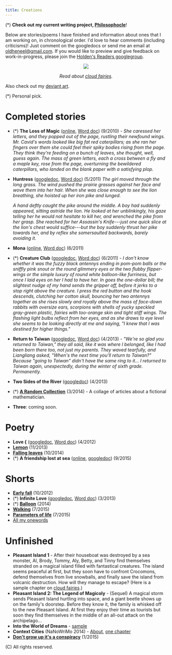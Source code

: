 ```yaml
---
title: Creations
---
```


(\*) **Check out my current writing project, [Philosophocle](http://holdenlee.github.io/philosophocle/)**!

Below are stories/poems I have finished and information about ones that I am working on, in chronological order. I'd love to hear comments (including criticisms)! Just comment on the googledocs or send me an email at [oldheneel@gmail.com](mailto:oldheneel@gmail.com). If you would like to preview and give feedback on work-in-progress, please join the [Holden's Readers googlegroup](https://groups.google.com/forum/#!forum/holden-readers).

<center>
<img src="https://dl.dropboxusercontent.com/u/27883775/wifloflos.jpg">

*Read about [cloud fairies](https://docs.google.com/document/d/1tDXD1nF9M2cK8uascZlKAdFNIRPiNbEcbqePb8SH7_0/edit?usp=sharing).*
</center>

Also check out my [deviant art](http://holdenlee.deviantart.com/).

(\*) Personal pick.

# Completed stories

* (\*) **The Loss of Magic** ([online](https://holdenlee.wordpress.com/2010/09/01/the-loss-of-magic-short-story/), [Word doc](http://holdenlee.github.io/writing/the_loss_of_magic.doc)) (9/2010) - *She caressed her letters, and they popped out of the page, rustling their newfound wings. Mr. Cavid's words looked like big fat red caterpillars; as she ran her fingers over them she could feel their spiky bodies rising from the page. They think they're feeding on a bunch of leaves, she thought, well, guess again. The mass of green letters, each a cross between a fly and a maple key, rose from the page, overturning the bewildered caterpillars, who landed on the blank paper with a satisfying plop.*
*   **Huntress** ([googledoc](https://docs.google.com/document/d/1XgqxqMvOpl_AzV_wLOls5a38C4iIhjtJF8ouqeY7RzM/edit?usp=sharing), [Word doc](http://holdenlee.github.io/writing/huntress.docx)) (5/2011) *The girl moved through the long grass. The wind pushed the prairie grasses against her face and wove them into her hair. When she was close enough to see the lion breathing, she hoisted up her iron pike and lunged.*

    *A hand deftly caught the pike around the middle. A boy had suddenly appeared, sitting astride the lion. He looked at her unblinkingly, his gaze telling her he would not hesitate to kill her, and wrenched the pike from her grasp. She reached for her Assassin's Knife---just one quick slice at the lion's chest would suffice---but the boy suddenly thrust her pike towards her, and by reflex she somersaulted backwards, barely avoiding it.*
* **Mona** ([online](https://holdenlee.wordpress.com/2011/06/04/mona/), [Word doc](http://holdenlee.github.io/writing/mona.doc)) (6/2011)
* (\*) **Creature Club** ([googledoc](https://docs.google.com/document/d/1yPp8A07hiZhR-Q3CbE6jrIpk2KCvc2MgH8-GDRN241M/edit), [Word doc](http://holdenlee.github.io/writing/creature-club.doc)) (6/2011) - *I don't know whether it was the fuzzy black antennys ending in pom-pom balls or the sniffly pink snout or the round glimmery eyes or the two flubby flipper-wings or the simple luxury of round white balloon-like furriness, but once I laid eyes on her I had to have her. In goes the one-dollar bill; the slightest nudge of my hand sends the gripper off, before it jerks to a stop right above the creature. I press the red button and the hook descends, clutching her cotton skull, bouncing her two antennys together as she rises slowly and royally above the mass of face-down rabbits with oversize ears, scorpions with shells of yucky speckled gray-green plastic, fairies with too-orange skin and tight stiff wings. The flashing light bulbs reflect from her eyes, and as she draws to eye level she seems to be looking directly at me and saying, "I knew that I was destined for higher things."*
* **Return to Taiwan** ([googledoc](https://drive.google.com/open?id=1IGDg4XNOCJd3xLftfrouAhJTYisRFaNBJZau0Up9wVc), [Word doc](http://holdenlee.github.io/writing/Return%20to%20Taiwan.docx)) (4/2013) - *"We're so glad you returned to Taiwan," they all said, like it was where I belonged, like I had been born there too, not just my parents. They waved tearfully, and Liangliang asked, "When's the next time you'll return to Taiwan?" Because "going to Taiwan" didn't have the same ring to it... I returned to Taiwan again, unexpectedly, during the winter of sixth grade. Permanently.*
* **Two Sides of the River** ([googledoc](https://drive.google.com/open?id=19ihkgA8G8Mnsz4gFj7nR96-Pf1GJb6ijbxEIXG1zGJQ)) (4/2013)
* (\*) [**A Random Collection**](https://drive.google.com/open?id=18A_6ZOsK3jvo4ILt8zGJZyifIL7g_EBLtpvyGdNwd54) (3/2014) - A collage of articles about a fictional mathematician.
* **Three**: coming soon.

# Poetry

* **Love {** ([googledoc](https://docs.google.com/document/d/1N62YvMvUL2u4yS1aAVbpjVkDoXSbbBjVb0vVPHoZUzc/edit?usp=sharing), [Word doc](http://holdenlee.github.io/writing/Love%20{.doc)) (4/2012)
* [**Lemon**](http://www.oneword.com/word/lemon/comment-page-1/#comment-549410) (11/2013)
* [**Falling leaves**](https://holdenlee.wordpress.com/2014/10/20/falling-leaves/) (10/2014)
* (\*) **A friendship lost at sea** ([online](https://holdenlee.wordpress.com/2015/12/30/a-friendship-lost-at-sea/), [googledoc](https://docs.google.com/document/d/1zs3WfQyXXkDucwhVdk_8QZahi2P6H5NRqoPEhl8HNhE/edit)) (9/2015)

# Shorts

* [**Early fall**](https://holdenlee.wordpress.com/2012/09/10/early-fall/) (10/2012)
* (\*) **Infinite Love** ([googledoc](https://drive.google.com/open?id=1J6-zntJcxtQZ-_lh59hnz7Jgp--3p8FsePFXCPEZA74), [Word doc](http://holdenlee.github.io/writing/Infinite%20Love.doc)) (3/2013)
* (\*) [**Balloon**](https://docs.google.com/document/d/1_N4ud2qUfq19Vaf0nU6Us7hIZEr62rGey5i02kC-x60/edit) (2014)
* [**Walking**](https://docs.google.com/document/d/1ZHzAxNyz6ziLAz06C345BCYNBVmVRhCdeDFQDXcHGyY/edit) (7/2015)
* [**Parameters of life**](https://docs.google.com/document/d/1OftJyadVBsXTgPBubrCWKUgBBZEfh5Ntv17Qtc8Yzek/edit) (7/2015)
* [All my onewords](http://www.oneword.com/members/silversheep/)


# Unfinished

* **Pleasant Island 1** - After their houseboat was destroyed by a sea monster, Al, Brody, Tommy, Aly, Betty, and Tinny find themselves stranded on a magical island filled with fantastical creatures. The island seems peaceful at first, but they soon have to confront Crocomons, defend themselves from live snowballs, and finally save the island from volcanic destruction. How will they manage to escape? (Here is a sample chapter on [cloud fairies](https://docs.google.com/document/d/1tDXD1nF9M2cK8uascZlKAdFNIRPiNbEcbqePb8SH7_0/edit?usp=sharing).)
* **Pleasant Island 2: The Legend of Magicoly** - (Sequel) A magical storm sends Pleasant Island hurtling into space, and a giant beetle shows up on the family's doorstep. Before they know it, the family is whisked off to the new Pleasant Island. At first they enjoy their time as tourists but soon they find themselves in the middle of an all-out attack on the archipelago...
* **Into the World of Dreams** - [sample](http://holdenlee.github.io/writing/prologue.docx)
* **Context Cities** (NaNoWriMo 2014) - [About](https://holdenlee.wordpress.com/2014/10/30/i-am-writing-a-novel-in-november/), [one chapter](https://docs.google.com/document/d/14giivbi_sGRjGvQFc45O_SCGsuAIl3_uTZIzPuf7Ai0/edit)
* [**Don't grow up it's a conspiracy**](https://docs.google.com/document/d/1vwAsNirx7HI0GATayO-omJMIIQrKOSHSFO_wnrhKfsU/edit?usp=sharing) (1/2015)

(C) All rights reserved.
